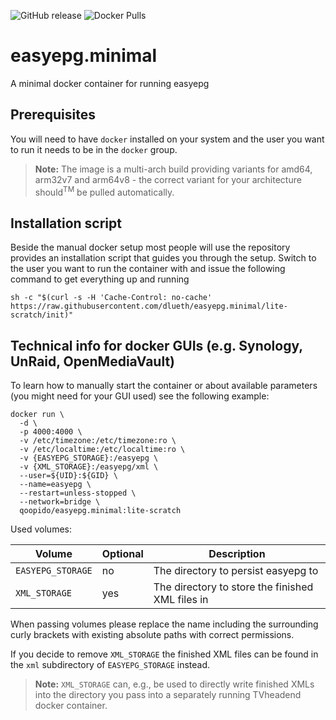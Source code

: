 ![GitHub release](https://img.shields.io/github/release/dlueth/easyepg.minimal.svg)
![Docker Pulls](https://img.shields.io/docker/pulls/qoopido/easyepg.minimal.svg)

# easyepg.minimal
A minimal docker container for running easyepg

## Prerequisites
You will need to have `docker` installed on your system and the user you want to run it needs to be in the `docker` group.

> **Note:** The image is a multi-arch build providing variants for amd64, arm32v7 and arm64v8 - the correct variant for your architecture should<sup>TM</sup> be pulled automatically.

## Installation script
Beside the manual docker setup most people will use the repository provides an installation script that guides you through the setup. Switch to the user you want to run the container with and issue the following command to get everything up and running
```
sh -c "$(curl -s -H 'Cache-Control: no-cache' https://raw.githubusercontent.com/dlueth/easyepg.minimal/lite-scratch/init)"
```

## Technical info for docker GUIs (e.g. Synology, UnRaid, OpenMediaVault)
To learn how to manually start the container or about available parameters (you might need for your GUI used) see the following example:

```
docker run \
  -d \
  -p 4000:4000 \
  -v /etc/timezone:/etc/timezone:ro \
  -v /etc/localtime:/etc/localtime:ro \
  -v {EASYEPG_STORAGE}:/easyepg \
  -v {XML_STORAGE}:/easyepg/xml \
  --user=${UID}:${GID} \
  --name=easyepg \
  --restart=unless-stopped \
  --network=bridge \
  qoopido/easyepg.minimal:lite-scratch
```

Used volumes:

| Volume            | Optional | Description                                      |
|-------------------|----------|--------------------------------------------------|
| `EASYEPG_STORAGE` | no       | The directory to persist easyepg to              |
| `XML_STORAGE`     | yes      | The directory to store the finished XML files in |

When passing volumes please replace the name including the surrounding curly brackets with existing absolute paths with correct permissions.

If you decide to remove `XML_STORAGE` the finished XML files can be found in the `xml` subdirectory of `EASYEPG_STORAGE` instead.

> **Note:** `XML_STORAGE` can, e.g., be used to directly write finished XMLs into the directory you pass into a separately running TVheadend docker container.
